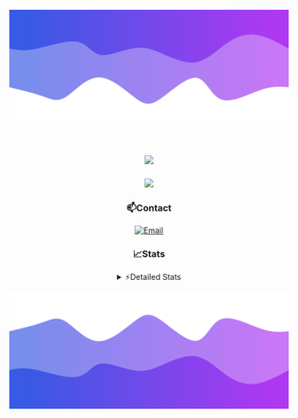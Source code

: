 ![Header](./header.png)
<div align="center">

<h1 align="center">
  <a href="https://git.io/typing-svg">
    <img src="https://readme-typing-svg.herokuapp.com/?lines=Hello,+There!+👋;This+is+chicho.;CEO+on+Hely+Development....;&center=true&size=25">
  </a>
</h1>
  
<p align="center">
  <img src="https://lanyard.cnrad.dev/api/852683595378196480" />
</p>

### 📫Contact
  [![Email](https://img.shields.io/badge/Email-gastondalla@gmail.com-04619f?style=for-the-badge&logo=gmail&logoColor=white)](mailto:gastondalla@gmail.com)
</br>  
### 📈Stats
<details>
    <summary> ⚡Detailed Stats</summary>
    <br/>

<!--START_SECTION:waka-->
![Code Time](http://img.shields.io/badge/Code%20Time-157%20hrs%202%20mins-blue)

![Profile Views](http://img.shields.io/badge/Profile%20Views-0-blue)

**🐱 My GitHub Data** 

> 📦 37.6 kB Used in GitHub's Storage 
 > 
> 🏆 7 Contributions in the Year 2023
 > 
> 🚫 Not Opted to Hire
 > 
> 📜 6 Public Repositories 
 > 
> 🔑 9 Private Repositories 
 > 
**I'm a Night 🦉** 

```text
🌞 Morning                14 commits          █░░░░░░░░░░░░░░░░░░░░░░░░   04.29 % 
🌆 Daytime                49 commits          ████░░░░░░░░░░░░░░░░░░░░░   15.03 % 
🌃 Evening                153 commits         ████████████░░░░░░░░░░░░░   46.93 % 
🌙 Night                  110 commits         ████████░░░░░░░░░░░░░░░░░   33.74 % 
```
📅 **I'm Most Productive on Tuesday** 

```text
Monday                   25 commits          ██░░░░░░░░░░░░░░░░░░░░░░░   07.67 % 
Tuesday                  65 commits          █████░░░░░░░░░░░░░░░░░░░░   19.94 % 
Wednesday                61 commits          █████░░░░░░░░░░░░░░░░░░░░   18.71 % 
Thursday                 32 commits          ██░░░░░░░░░░░░░░░░░░░░░░░   09.82 % 
Friday                   43 commits          ███░░░░░░░░░░░░░░░░░░░░░░   13.19 % 
Saturday                 48 commits          ████░░░░░░░░░░░░░░░░░░░░░   14.72 % 
Sunday                   52 commits          ████░░░░░░░░░░░░░░░░░░░░░   15.95 % 
```


📊 **This Week I Spent My Time On** 

```text
🕑︎ Time Zone: America/Argentina/Buenos_Aires

💬 Programming Languages: 
C#                       7 hrs 19 mins       ███████████░░░░░░░░░░░░░░   44.79 % 
Other                    3 hrs 13 mins       █████░░░░░░░░░░░░░░░░░░░░   19.77 % 
Python                   2 hrs 26 mins       ████░░░░░░░░░░░░░░░░░░░░░   14.92 % 
HTML                     2 hrs 1 min         ███░░░░░░░░░░░░░░░░░░░░░░   12.44 % 
Text                     1 hr 9 mins         ██░░░░░░░░░░░░░░░░░░░░░░░   07.06 % 

🔥 Editors: 
Visual Studio            10 hrs 29 mins      ████████████████░░░░░░░░░   64.21 % 
VS Code                  5 hrs 50 mins       █████████░░░░░░░░░░░░░░░░   35.79 % 

🐱‍💻 Projects: 
Palometa                 9 hrs 1 min         ██████████████░░░░░░░░░░░   55.26 % 
Unknown Project          4 hrs 6 mins        ██████░░░░░░░░░░░░░░░░░░░   25.17 % 
Coder                    1 hr 44 mins        ███░░░░░░░░░░░░░░░░░░░░░░   10.62 % 
StringExtractor          1 hr 6 mins         ██░░░░░░░░░░░░░░░░░░░░░░░   06.81 % 
String Extractor         20 mins             █░░░░░░░░░░░░░░░░░░░░░░░░   02.08 % 

💻 Operating System: 
Windows                  16 hrs 20 mins      █████████████████████████   100.00 % 
```

**I Mostly Code in JavaScript** 

```text
JavaScript               8 repos             █████████░░░░░░░░░░░░░░░░   36.36 % 
CSS                      3 repos             ███░░░░░░░░░░░░░░░░░░░░░░   13.64 % 
C#                       2 repos             ██░░░░░░░░░░░░░░░░░░░░░░░   09.09 % 
Python                   2 repos             ██░░░░░░░░░░░░░░░░░░░░░░░   09.09 % 
Batchfile                1 repo              █░░░░░░░░░░░░░░░░░░░░░░░░   04.55 % 
```




 Last Updated on 21/06/2023 13:15:33 UTC
<!--END_SECTION:waka-->
</details>

![Footer](./footer.png)
